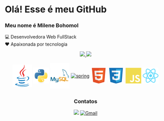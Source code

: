 # Olá! Esse é meu GitHub 

<h3>Meu nome é Milene Bohomol</h3>

💻 Desenvolvedora Web FullStack
<br>
❤️ Apaixonada por tecnologia

<div align="center">
  <a href="https://github.com/mbohomol">
  <img height="150em" src="https://github-readme-stats.vercel.app/api?username=mbohomol&show_icons=true&theme=dracula&include_all_commits=true&count_private=true"/>
  <img height="150em" src="https://github-readme-stats.vercel.app/api/top-langs/?username=mbohomol&layout=compact&langs_count=7&theme=dracula"/>
<div style="display: inline_block"><br>
  <a href="https://www.java.com" target="_blank" title="Java"><img align="center" src="https://raw.githubusercontent.com/devicons/devicon/master/icons/java/java-original.svg" alt="java" width="60" height="70"/></a>
  <img align="center" title="Python" height="50" width="50" src="https://raw.githubusercontent.com/devicons/devicon/master/icons/python/python-original.svg">
  <a href="https://www.mysql.com/" target="_blank" title="MySQL"><img align="center" src="https://raw.githubusercontent.com/devicons/devicon/master/icons/mysql/mysql-original-wordmark.svg" alt="mysql" width="60" height="80"/></a>
  <a href="https://spring.io/" target="_blank" title="SpringBoot"><img align="center" src="https://www.vectorlogo.zone/logos/springio/springio-icon.svg" alt="spring" width="50" height="50"/></a>
   <img align="center" title="HTML" height="50" width="50" src="https://raw.githubusercontent.com/devicons/devicon/master/icons/html5/html5-original.svg">
  <img align="center" title="CSS" height="50" width="50" src="https://raw.githubusercontent.com/devicons/devicon/master/icons/css3/css3-original.svg">
  <img align="center" title="JavaScript" height="50" width="50" src="https://raw.githubusercontent.com/devicons/devicon/master/icons/javascript/javascript-plain.svg">
  <img align="center" title="React" height="50" width="50" src="https://raw.githubusercontent.com/devicons/devicon/master/icons/react/react-original.svg">
  
</div>
  
  ##
 
<div>  
  
  ### Contatos
<a href="https://www.linkedin.com/in/milene-bohomol-16bb81237" target="_blank"><img src="https://img.shields.io/badge/-LinkedIn-%230077B5?style=for-the-badge&logo=linkedin&logoColor=white" target="_blank"></a> 
<a href = "mailto:mbohomol@gmail.com">![Gmail](https://img.shields.io/badge/Gmail-D14836?style=for-the-badge&logo=gmail&logoColor=white)
                                             
                                             
          
          
  
  

